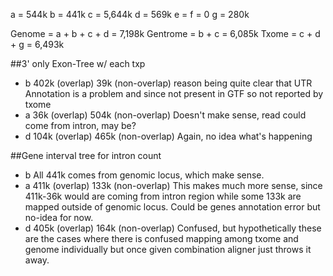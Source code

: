 a = 544k
b = 441k
c = 5,644k
d = 569k
e = f = 0
g = 280k

Genome = a + b + c + d = 7,198k
Gentrome = b + c = 6,085k
Txome = c + d + g = 6,493k

##3' only Exon-Tree w/ each txp
* b
    402k (overlap)
     39k (non-overlap)
reason being quite clear that UTR Annotation is a problem and
since not present in GTF so not reported by txome
* a
    36k (overlap)
    504k (non-overlap)
Doesn't make sense, read could come from intron, may be?
* d
    104k (overlap)
    465k (non-overlap)
Again, no idea what's happening

##Gene interval tree for intron count
* b
All 441k comes from genomic locus, which make sense.
* a
    411k (overlap)
    133k (non-overlap)
This makes much more sense, since 411k-36k would are coming
from intron region while some 133k are mapped outside of
genomic locus. Could be genes annotation error but no-idea
for now.
* d
    405k (overlap)
    164k (non-overlap)
Confused, but hypothetically these are the cases where there
is confused mapping among txome and genome individually but
once given combination aligner just throws it away.
